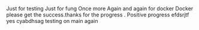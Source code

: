 Just for testing 
Just for fung
Once more Again and again for docker 
Docker please get the success.thanks for the progress . Positive progress 
efdsrjtf yes cyabdhsag testing on main again